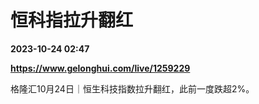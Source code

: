 # 恒科指拉升翻红

**2023-10-24 02:47**

**https://www.gelonghui.com/live/1259229**

格隆汇10月24日｜恒生科技指数拉升翻红，此前一度跌超2%。